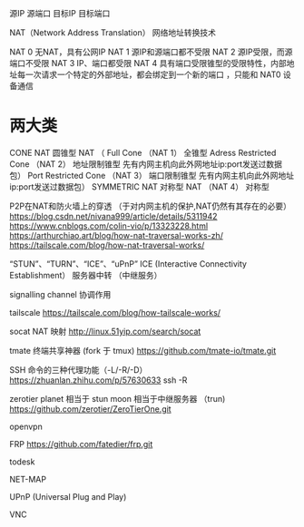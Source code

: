 源IP 源端口 目标IP 目标端口

NAT（Network Address Translation） 网络地址转换技术

NAT 0   无NAT，具有公网IP
NAT 1   源IP和源端口都不受限
NAT 2   源IP受限，而源端口不受限
NAT 3   IP、端口都受限
NAT 4   具有端口受限锥型的受限特性，内部地址每一次请求一个特定的外部地址，都会绑定到一个新的端口 ，只能和 NAT0 设备通信

# 两大类
CONE NAT      圆锥型 NAT  （
    Full Cone                      （NAT 1）  全锥型
    Adress Restricted Cone          （NAT 2） 地址限制锥型  先有内网主机向此外网地址ip:port发送过数据包）
    Port   Restricted  Cone         （NAT 3） 端口限制锥型  先有内网主机向此外网地址ip:port发送过数据包）
SYMMETRIC NAT 对称型 NAT              （NAT 4） 对称型

P2P在NAT和防火墙上的穿透 （于对内网主机的保护,NAT仍然有其存在的必要）
https://blog.csdn.net/nivana999/article/details/5311942
https://www.cnblogs.com/colin-vio/p/13323228.html
https://arthurchiao.art/blog/how-nat-traversal-works-zh/
https://tailscale.com/blog/how-nat-traversal-works/

“STUN”、“TURN”、“ICE”、“uPnP”
ICE (Interactive Connectivity Establishment）
服务器中转 （中继服务）


signalling channel   协调作用

tailscale
https://tailscale.com/blog/how-tailscale-works/

socat NAT 映射
http://linux.51yip.com/search/socat

tmate 终端共享神器 (fork 于 tmux)
https://github.com/tmate-io/tmate.git

SSH 命令的三种代理功能（-L/-R/-D）
https://zhuanlan.zhihu.com/p/57630633
ssh -R

zerotier
  planet  相当于 stun
  moon  相当于中继服务器 （trun)
https://github.com/zerotier/ZeroTierOne.git

openvpn

FRP
https://github.com/fatedier/frp.git

todesk

NET-MAP

UPnP (Universal Plug and Play)


VNC
